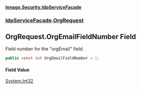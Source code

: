 #### [Innago\.Security\.IdpServiceFacade](../../index.md 'index')
### [IdpServiceFacade](../index.md 'IdpServiceFacade').[OrgRequest](index.md 'IdpServiceFacade\.OrgRequest')

## OrgRequest\.OrgEmailFieldNumber Field

Field number for the "orgEmail" field\.

```csharp
public const int OrgEmailFieldNumber = 1;
```

#### Field Value
[System\.Int32](https://learn.microsoft.com/en-us/dotnet/api/system.int32 'System\.Int32')